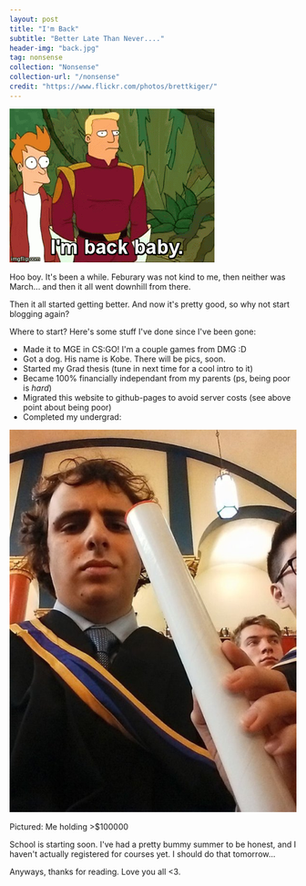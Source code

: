 ```yaml
---
layout: post
title: "I'm Back"
subtitle: "Better Late Than Never...."
header-img: "back.jpg"
tag: nonsense
collection: "Nonsense"
collection-url: "/nonsense"
credit: "https://www.flickr.com/photos/brettkiger/"
---
```


<div class="img-center">
  <img src="/img/2015Aug/imback.gif" title="Shut up baby, I know it!">
</div>

Hoo boy. It's been a while. Feburary was not kind to me, then neither was March... and then it all went downhill from there.

Then it all started getting better. And now it's pretty good, so why not start blogging again?

Where to start? Here's some stuff I've done since I've been gone:


- Made it to MGE in CS:GO! I'm a couple games from DMG :D
- Got a dog. His name is Kobe. There will be pics, soon. 
- Started my Grad thesis (tune in next time for a cool intro to it)
- Became 100% financially independant from my parents (ps, being poor is *hard*)
- Migrated this website to github-pages to avoid server costs (see above point about being poor)
- Completed my undergrad:

<div class="img-center">
  <img src="/img/2015Aug/grad.jpg" title="Money well spent.">
  <p> Pictured: Me holding >$100000 </p>
</div>

School is starting soon. I've had a pretty bummy summer to be honest, and I haven't actually registered for courses yet. I should do that tomorrow...

Anyways, thanks for reading. Love you all <3.

